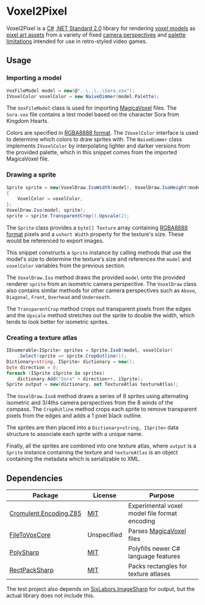 # Voxel2Pixel
Voxel2Pixel is a [C#](https://dotnet.microsoft.com/en-us/languages/csharp) [.NET Standard 2.0](https://learn.microsoft.com/en-us/dotnet/standard/net-standard) library for rendering [voxel models](https://www.megavoxels.com/learn/what-is-a-voxel/) as [pixel art assets](https://2dwillneverdie.com/intro/) from a variety of fixed [camera perspectives](https://opengameart.org/content/chapter-3-perspectives) and [palette limitations](https://lospec.com/palette-list) intended for use in retro-styled video games.
## Usage
### Importing a model
```csharp
VoxFileModel model = new(@"..\..\..\Sora.vox");
IVoxelColor voxelColor = new NaiveDimmer(model.Palette);
```
The `VoxFileModel` class is used for importing [MagicaVoxel](https://ephtracy.github.io/) files. The `Sora.vox` file contains a test model based on the character Sora from Kingdom Hearts.

Colors are specified in [RGBA8888 format](https://en.wikipedia.org/wiki/RGBA_color_model#RGBA8888). The `IVoxelColor` interface is used to determine which colors to draw sprites with. The `NaiveDimmer` class implements `IVoxelColor` by interpolating lighter and darker versions from the provided palette, which in this snippet comes from the imported MagicaVoxel file.
### Drawing a sprite
```csharp
Sprite sprite = new(VoxelDraw.IsoWidth(model), VoxelDraw.IsoHeight(model))
{
	VoxelColor = voxelColor,
};
VoxelDraw.Iso(model, sprite);
sprite = sprite.TransparentCrop().Upscale(2);
```
The `Sprite` class provides a `byte[] Texture` array containing [RGBA8888 format](https://en.wikipedia.org/wiki/RGBA_color_model#RGBA8888) pixels and a `ushort Width` property for the texture's size. These would be referenced to export images.

This snippet constructs a `Sprite` instance by calling methods that use the model's size to determine the texture's size and references the `model` and `voxelColor` variables from the previous section.

The `VoxelDraw.Iso` method draws the provided `model` onto the provided renderer `sprite` from an isometric camera perspective. The `VoxelDraw` class also contains similar methods for other camera perspectives such as `Above`, `Diagonal`, `Front`, `Overhead` and `Underneath`.

The `TransparentCrop` method crops out transparent pixels from the edges and the `Upscale` method stretches out the sprite to double the width, which tends to look better for isometric sprites.
### Creating a texture atlas
```csharp
IEnumerable<ISprite> sprites = Sprite.Iso8(model, voxelColor)
	.Select(sprite => sprite.CropOutline());
Dictionary<string, ISprite> dictionary = new();
byte direction = 0;
foreach (ISprite iSprite in sprites)
	dictionary.Add("Sora" + direction++, iSprite);
Sprite output = new(dictionary, out TextureAtlas textureAtlas);
```
The `VoxelDraw.Iso8` method draws a series of 8 sprites using alternating isometric and 3/4ths camera perspectives from the 8 winds of the compass. The `CropOutline` method crops each sprite to remove transparent pixels from the edges and adds a 1 pixel black outline.

The sprites are then placed into a `Dictionary<string, ISprite>` data structure to associate each sprite with a unique name.

Finally, all the sprites are combined into one texture atlas, where `output` is a `Sprite` instance containing the texture and `textureAtlas` is an object containing the metadata which is serializable to XML.
## Dependencies
|Package|License|Purpose|
|---|---|---|
|[Cromulent.Encoding.Z85](https://github.com/Trigger2991/Cromulent.Encoding.Z85)|[MIT](https://github.com/Trigger2991/Cromulent.Encoding.Z85/blob/master/LICENSE)|Experimental voxel model file format encoding|
|[FileToVoxCore](https://github.com/Zarbuz/FileToVoxCore)|Unspecified|Parses [MagicaVoxel](https://ephtracy.github.io/) files|
|[PolySharp](https://github.com/Sergio0694/PolySharp)|[MIT](https://github.com/Sergio0694/PolySharp/blob/main/LICENSE)|Polyfills newer C# language features|
|[RectPackSharp](https://github.com/ThomasMiz/RectpackSharp)|[MIT](https://github.com/ThomasMiz/RectpackSharp/blob/main/LICENSE)|Packs rectangles for texture atlases|

The test project also depends on [SixLabors.ImageSharp](https://github.com/SixLabors/ImageSharp) for output, but the actual library does not include this.